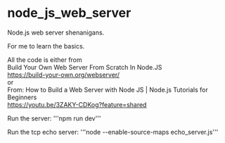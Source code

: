 # node_js_web_server
Node.js web server shenanigans.  

For me to learn the basics.  

All the code is either from  
 Build Your Own Web Server From Scratch In Node.JS  
https://build-your-own.org/webserver/  
or  
From: How to Build a Web Server with Node JS | Node.js Tutorials for Beginners  
https://youtu.be/3ZAKY-CDKog?feature=shared  

Run the server: '''npm run dev'''  

Run the tcp echo server: '''node --enable-source-maps echo_server.js'''
